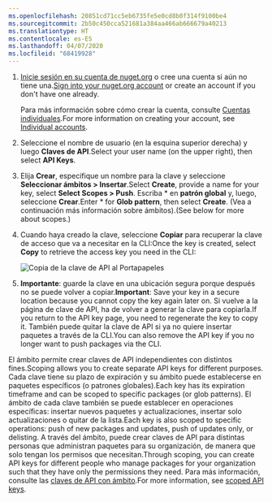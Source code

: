```yaml
---
ms.openlocfilehash: 20851cd71cc5eb6735fe5e0cd8b0f314f9100be4
ms.sourcegitcommit: 2b50c450cca521681a384aa466ab666679a40213
ms.translationtype: HT
ms.contentlocale: es-ES
ms.lasthandoff: 04/07/2020
ms.locfileid: "68419928"
---
```

1. <span data-ttu-id="02e46-101">[Inicie sesión en su cuenta de nuget.org](https://www.nuget.org/users/account/LogOn?returnUrl=%2F) o cree una cuenta si aún no tiene una.</span><span class="sxs-lookup"><span data-stu-id="02e46-101">[Sign into your nuget.org account](https://www.nuget.org/users/account/LogOn?returnUrl=%2F) or create an account if you don't have one already.</span></span>

   <span data-ttu-id="02e46-102">Para más información sobre cómo crear la cuenta, consulte [Cuentas individuales](../../nuget-org/individual-accounts.md).</span><span class="sxs-lookup"><span data-stu-id="02e46-102">For more information on creating your account, see [Individual accounts](../../nuget-org/individual-accounts.md).</span></span>

1. <span data-ttu-id="02e46-103">Seleccione el nombre de usuario (en la esquina superior derecha) y luego **Claves de API**.</span><span class="sxs-lookup"><span data-stu-id="02e46-103">Select your user name (on the upper right), then select **API Keys**.</span></span>

1. <span data-ttu-id="02e46-104">Elija **Crear**, especifique un nombre para la clave y seleccione **Seleccionar ámbitos > Insertar**.</span><span class="sxs-lookup"><span data-stu-id="02e46-104">Select **Create**, provide a name for your key, select **Select Scopes > Push**.</span></span> <span data-ttu-id="02e46-105">Escriba \* en **patrón global** y, luego, seleccione **Crear**.</span><span class="sxs-lookup"><span data-stu-id="02e46-105">Enter \* for **Glob pattern**, then select **Create**.</span></span> <span data-ttu-id="02e46-106">(Vea a continuación más información sobre ámbitos).</span><span class="sxs-lookup"><span data-stu-id="02e46-106">(See below for more about scopes.)</span></span>

1. <span data-ttu-id="02e46-107">Cuando haya creado la clave, seleccione **Copiar** para recuperar la clave de acceso que va a necesitar en la CLI:</span><span class="sxs-lookup"><span data-stu-id="02e46-107">Once the key is created, select **Copy** to retrieve the access key you need in the CLI:</span></span>

    ![Copia de la clave de API al Portapapeles](../media/QS_Create-02-APIKey.png)

1. <span data-ttu-id="02e46-109">**Importante**: guarde la clave en una ubicación segura porque después no se puede volver a copiar.</span><span class="sxs-lookup"><span data-stu-id="02e46-109">**Important**: Save your key in a secure location because you cannot copy the key again later on.</span></span> <span data-ttu-id="02e46-110">Si vuelve a la página de clave de API, ha de volver a generar la clave para copiarla.</span><span class="sxs-lookup"><span data-stu-id="02e46-110">If you return to the API key page, you need to regenerate the key to copy it.</span></span> <span data-ttu-id="02e46-111">También puede quitar la clave de API si ya no quiere insertar paquetes a través de la CLI.</span><span class="sxs-lookup"><span data-stu-id="02e46-111">You can also remove the API key if you no longer want to push packages via the CLI.</span></span>

<span data-ttu-id="02e46-112">El ámbito permite crear claves de API independientes con distintos fines.</span><span class="sxs-lookup"><span data-stu-id="02e46-112">Scoping allows you to create separate API keys for different purposes.</span></span> <span data-ttu-id="02e46-113">Cada clave tiene su plazo de expiración y su ámbito puede establecerse en paquetes específicos (o patrones globales).</span><span class="sxs-lookup"><span data-stu-id="02e46-113">Each key has its expiration timeframe and can be scoped to specific packages (or glob patterns).</span></span> <span data-ttu-id="02e46-114">El ámbito de cada clave también se puede establecer en operaciones específicas: insertar nuevos paquetes y actualizaciones, insertar solo actualizaciones o quitar de la lista.</span><span class="sxs-lookup"><span data-stu-id="02e46-114">Each key is also scoped to specific operations: push of new packages and updates, push of updates only, or delisting.</span></span> <span data-ttu-id="02e46-115">A través del ámbito, puede crear claves de API para distintas personas que administran paquetes para su organización, de manera que solo tengan los permisos que necesitan.</span><span class="sxs-lookup"><span data-stu-id="02e46-115">Through scoping, you can create API keys for different people who manage packages for your organization such that they have only the permissions they need.</span></span> <span data-ttu-id="02e46-116">Para más información, consulte las [claves de API con ámbito](../../nuget-org/scoped-api-keys.md).</span><span class="sxs-lookup"><span data-stu-id="02e46-116">For more information, see [scoped API keys](../../nuget-org/scoped-api-keys.md).</span></span>